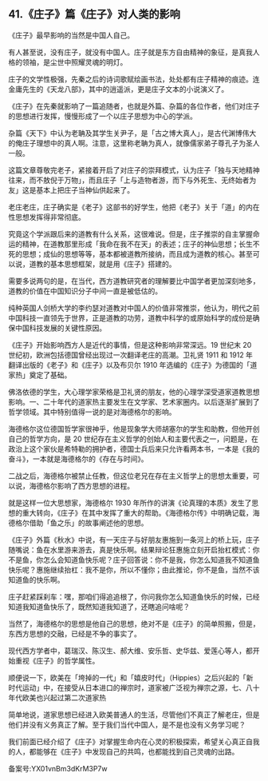 ## 41.《庄子》篇《庄子》对人类的影响
《庄子》最早影响的当然是中国人自己。


有人甚至说，没有庄子，就没有中国人。庄子就是东方自由精神的象征，是真我人格的领袖，是尘世中照耀灵魂的明灯。


庄子的文学性极强，先秦之后的诗词歌赋绘画书法，处处都有庄子精神的痕迹。连金庸先生的《天龙八部》，其中的逍遥派，更是庄子文本的小说演义了。


《庄子》在先秦就影响了一篇追随者，也就是外篇、杂篇的各位作者，他们对庄子的思想进行发挥，慢慢形成了一个以庄子思想为中心的学派。


杂篇《天下》中认为老聃及其学生关尹子，是「古之博大真人」，是古代渊博伟大的俺庄子理想中的真人啊。注意，这里称老聃为真人，就像儒家弟子尊孔子为圣人一般。


这篇文章尊敬完老子，紧接着开启了对庄子的崇拜模式，认为庄子「独与天地精神往来，而不敖倪于万物」，而且庄子「上与造物者游，而下与外死生、无终始者为友」这是基本上把庄子当神仙供起来了。


老庄老庄，庄子确实是《老子》这部书的好学生，他把《老子》关于「道」的内在性思想发挥得非常彻底。


究竟这个学派跟后来的道教有什么关系，这很难说。但是，庄子推崇的自主掌握命运的精神，在道教那里形成「我命在我不在天」的表述；庄子的神仙思想；长生不死的思想；成仙的思想等等，基本都被道教所接纳，而且成为道教的核心。甚至可以说，道教的基本思想框架，就是用《庄子》搭建的。


需要多说两句的是，在当代，西方道教研究者的理解要比中国学者更加深刻地多，道教的价值在中国知识分子中间一直是被低估的。


纯种英国人剑桥大学的李约瑟对道教对中国人的价值非常推崇，他认为，明代之前中国科技一直领先于世界，正是道教的功劳，道教中科学的或原始科学的成份是确保中国科技发展的关键性原因。


《庄子》开始影响西方人是近代的事情，但是这种影响非常深远。19 世纪末 20 世纪初，欧洲包括德国曾经出现过一次翻译老庄的高潮。卫礼贤 1911 和 1912 年翻译出版的《老子》和《庄子》以及布贝尔 1910 年选编的《庄子》为德国的「道家热」奠定了基础。


佛洛依德的学生，大心理学家荣格是卫礼贤的朋友，他的心理学深受道家道教思想影响。一、二十年代的道家热主要发生在文学家、艺术家圈内。以后逐渐扩展到了哲学领域。其中特别值得一说的是对海德格尔的影响。


海德格尔这位德国哲学家很神乎，他是现象学大师胡塞尔的学生和助教，但他开创自己的哲学方向，是 20 世纪存在主义哲学的创始人和主要代表之一，问题是，在政治上这个家伙是希特勒的拥护者，德国士兵后来只允许看两本书，一本是《我的奋斗》，一本就是海德格尔的《存在与时间》。


二战之后，海德格尔被禁止任教，但这位老兄在存在主义哲学上的思想太重要，可以说，海德格尔影响了西方思想的进程。


就是这样一位大思想家，海德格尔 1930 年所作的讲演《论真理的本质》发生了思想的重大转向，《庄子》在其中发挥了重大的帮助。《海德格尔传》中明确记载，海德格尔借助「鱼之乐」的故事阐述他的思想。


《庄子》外篇《秋水》中说，有一天庄子与好朋友惠施到一条河上的桥上玩，庄子随嘴说：鱼在水里游来游去，真是快乐啊。结果辩论狂惠施立刻开启抬杠模式：你不是鱼，你怎么会知道鱼快乐呢？庄子回答说：你不是我，你怎么知道我不知道鱼快乐呢？惠施继续抬杠：我不是你，所以不懂你；由此推论，你不是鱼，当然不该知道鱼的快乐啊。


庄子赶紧踩刹车：嘿，那咱们得追追根了，你问我你怎么知道鱼快乐的时候，已经知道我知道鱼快乐了，既然知道我知道了，还瞎追问啥呢？


当然了，海德格尔的思想是他自己的思想，绝对不是《庄子》的简单照搬，但是，东西方思想的交融，已经是不争的事实了。


现代西方学者中，葛瑞汉、陈汉生、郝大维、安乐哲、史华兹、爱莲心等人，都开始重视《庄子》的哲学属性。


顺便说一下，欧美在「垮掉的一代」和「嬉皮时代」（Hippies）之后兴起的「新时代运动」中，在接受从日本进口的禅宗时，道家被广泛视为禅宗之源，七、八十年代欧美也兴起过第二次道家热


简单地说，道家思想已经进入欧美普通人的生活，尽管他们不真正了解老庄，但是他们并没有义务真正了解。至于我们当代中国人，是不是也没有义务学习呢？


我们前面已经介绍了《庄子》对掌握生命内在心灵的积极探索，希望关心真正自我的人，都能够在《庄子》中发现自己的共鸣，也都能找到自己灵魂的出路。


备案号:YX01vnBm3dKrM3P7w

